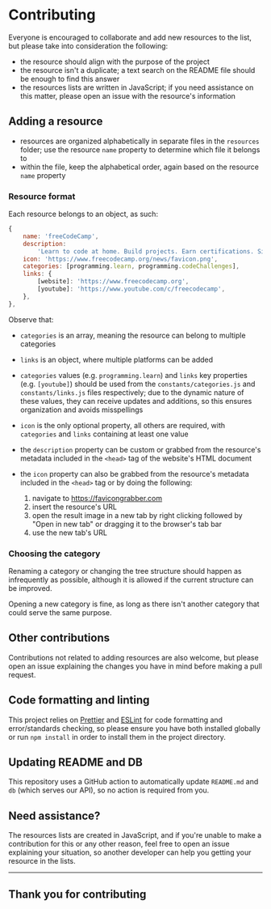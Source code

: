 # Contributing

Everyone is encouraged to collaborate and add new resources to the list, but please take into consideration the following:

-   the resource should align with the purpose of the project
-   the resource isn't a duplicate; a text search on the README file should be enough to find this answer
-   the resources lists are written in JavaScript; if you need assistance on this matter, please open an issue with the resource's information

## Adding a resource

-   resources are organized alphabetically in separate files in the `resources` folder; use the resource `name` property to determine which file it belongs to
-   within the file, keep the alphabetical order, again based on the resource `name` property

### Resource format

Each resource belongs to an object, as such:

```javascript
{
    name: 'freeCodeCamp',
    description:
        'Learn to code at home. Build projects. Earn certifications. Since 2014, more than 40,000 freeCodeCamp.org graduates have gotten jobs at tech companies including Google, Apple, Amazon, and Microsoft.',
    icon: 'https://www.freecodecamp.org/news/favicon.png',
    categories: [programming.learn, programming.codeChallenges],
    links: {
        [website]: 'https://www.freecodecamp.org',
        [youtube]: 'https://www.youtube.com/c/freecodecamp',
    },
},
```

Observe that:

-   `categories` is an array, meaning the resource can belong to multiple categories
-   `links` is an object, where multiple platforms can be added
-   `categories` values (e.g. `programming.learn`) and `links` key properties (e.g. `[youtube]`) should be used from the `constants/categories.js` and `constants/links.js` files respectively; due to the dynamic nature of these values, they can receive updates and additions, so this ensures organization and avoids misspellings
-   `icon` is the only optional property, all others are required, with `categories` and `links` containing at least one value
-   the `description` property can be custom or grabbed from the resource's metadata included in the `<head>` tag of the website's HTML document
-   the `icon` property can also be grabbed from the resource's metadata included in the `<head>` tag or by doing the following:

    1. navigate to https://favicongrabber.com
    2. insert the resource's URL
    3. open the result image in a new tab by right clicking followed by "Open in new tab" or dragging it to the browser's tab bar
    4. use the new tab's URL

### Choosing the category

Renaming a category or changing the tree structure should happen as infrequently as possible, although it is allowed if the current structure can be improved.

Opening a new category is fine, as long as there isn't another category that could serve the same purpose.

## Other contributions

Contributions not related to adding resources are also welcome, but please open an issue explaining the changes you have in mind before making a pull request.

## Code formatting and linting

This project relies on [Prettier](https://prettier.io/) and [ESLint](https://eslint.org/) for code formatting and error/standards checking, so please ensure you have both installed globally or run `npm install` in order to install them in the project directory.

## Updating README and DB

This repository uses a GitHub action to automatically update `README.md` and `db` (which serves our API), so no action is required from you.

## Need assistance?

The resources lists are created in JavaScript, and if you're unable to make a contribution for this or any other reason, feel free to open an issue explaining your situation, so another developer can help you getting your resource in the lists.

---

## Thank you for contributing
